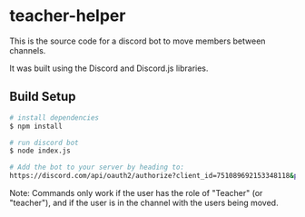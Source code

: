 # teacher-helper
 This is the source code for a discord bot to move members between channels.
 
 It was built using the Discord and Discord.js libraries. 
 
 ## Build Setup

```bash
# install dependencies
$ npm install

# run discord bot
$ node index.js

# Add the bot to your server by heading to:
https://discord.com/api/oauth2/authorize?client_id=751089692153348118&permissions=0&scope=bot
```

Note: Commands only work if the user has the role of "Teacher" (or "teacher"), and if the user is in the channel with the users being moved.
